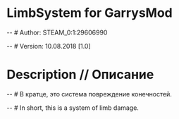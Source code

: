 # LimbSystem for GarrysMod
-- # Author: STEAM_0:1:29606990

-- # Version: 10.08.2018 [1.0]

# Description // Описание
-- # В кратце, это система повреждение конечностей.

-- # In short, this is a system of limb damage.
